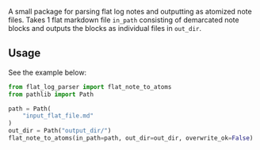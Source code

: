A small package for parsing flat log notes and outputting as atomized note files. Takes 1 flat markdown file `in_path` consisting of demarcated note blocks and outputs the blocks as individual files in `out_dir`.

## Usage

See the example below:

```python
from flat_log_parser import flat_note_to_atoms
from pathlib import Path

path = Path(
    "input_flat_file.md"
)
out_dir = Path("output_dir/")
flat_note_to_atoms(in_path=path, out_dir=out_dir, overwrite_ok=False)
```